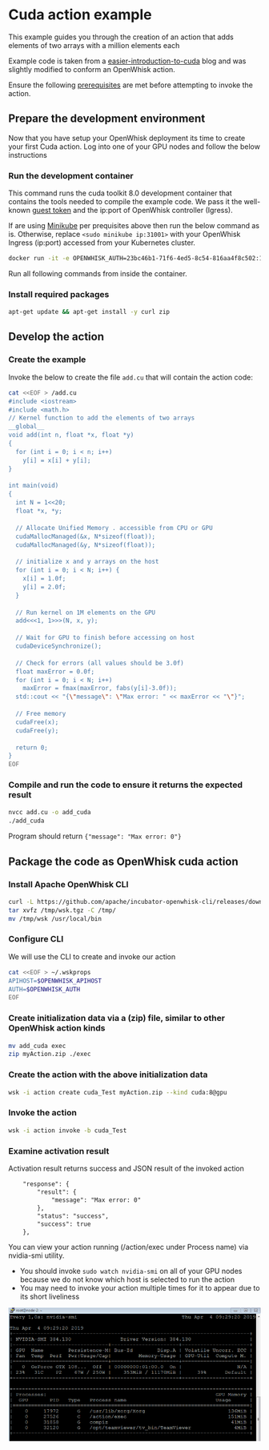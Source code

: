 # Cuda action example

This example guides you through the creation of an action that adds elements of two arrays with a million elements each

Example code is taken from a [easier-introduction-to-cuda](https://devblogs.nvidia.com/even-easier-introduction-cuda/) blog and
was slightly modified to conform an OpenWhisk action.

Ensure the following [prerequisites](https://github.com/5g-media/incubator-openwhisk-deploy-kube/blob/gpu/docs/k8s-gpu-prerequisites.md) are met before attempting to invoke the action.

## Prepare the development environment

Now that you have setup your OpenWhisk deployment its time to create your first Cuda action. Log into one of your GPU nodes and follow the below instructions

### Run the development container

This command runs the cuda toolkit 8.0 development container that contains the tools needed to compile the example code. We pass it the well-known [guest token](https://github.com/5g-media/incubator-openwhisk/blob/master/ansible/files/auth.guest) and
the ip:port of OpenWhisk controller (Igress).

If are using [Minikube](https://github.com/5g-media/incubator-openwhisk-deploy-kube/blob/gpu/docs/k8s-gpu-prerequisites.md#minikube) per prequisites above then run the below
command as is. Otherwise, replace `<sudo minikube ip:31001>` with your OpenWhisk Ingress (ip:port) accessed from your Kubernetes cluster.

```bash
docker run -it -e OPENWHISK_AUTH=23bc46b1-71f6-4ed5-8c54-816aa4f8c502:123zO3xZCLrMN6v2BKK1dXYFpXlPkccOFqm12CdAsMgRU4VrNZ9lyGVCGuMDGIwP -e OPENWHISK_APIHOST=`sudo minikube ip`:31001 --rm nvidia/cuda:8.0-devel-ubuntu16.04 /bin/bash
```

Run all following commands from inside the container.

### Install required packages

```bash
apt-get update && apt-get install -y curl zip
```

## Develop the action

### Create the example

Invoke the below to create the file `add.cu` that will contain the action code:

```bash
cat <<EOF > /add.cu
#include <iostream>
#include <math.h>
// Kernel function to add the elements of two arrays
__global__
void add(int n, float *x, float *y)
{
  for (int i = 0; i < n; i++)
    y[i] = x[i] + y[i];
}

int main(void)
{
  int N = 1<<20;
  float *x, *y;

  // Allocate Unified Memory . accessible from CPU or GPU
  cudaMallocManaged(&x, N*sizeof(float));
  cudaMallocManaged(&y, N*sizeof(float));

  // initialize x and y arrays on the host
  for (int i = 0; i < N; i++) {
    x[i] = 1.0f;
    y[i] = 2.0f;
  }

  // Run kernel on 1M elements on the GPU
  add<<<1, 1>>>(N, x, y);

  // Wait for GPU to finish before accessing on host
  cudaDeviceSynchronize();

  // Check for errors (all values should be 3.0f)
  float maxError = 0.0f;
  for (int i = 0; i < N; i++)
    maxError = fmax(maxError, fabs(y[i]-3.0f));
  std::cout << "{\"message\": \"Max error: " << maxError << "\"}";

  // Free memory
  cudaFree(x);
  cudaFree(y);
  
  return 0;
}
EOF
```

### Compile and run the code to ensure it returns the expected result

```bash
nvcc add.cu -o add_cuda
./add_cuda
```

Program should return `{"message": "Max error: 0"}`

## Package the code as OpenWhisk cuda action

### Install Apache OpenWhisk CLI

```bash
curl -L https://github.com/apache/incubator-openwhisk-cli/releases/download/latest/OpenWhisk_CLI-latest-linux-amd64.tgz -o /tmp/wsk.tgz
tar xvfz /tmp/wsk.tgz -C /tmp/
mv /tmp/wsk /usr/local/bin
```

### Configure CLI

We will use the CLI to create and invoke our action

```bash
cat <<EOF > ~/.wskprops
APIHOST=$OPENWHISK_APIHOST
AUTH=$OPENWHISK_AUTH
EOF
```

### Create initialization data via a (zip) file, similar to other OpenWhisk action kinds 

```bash
mv add_cuda exec
zip myAction.zip ./exec
```

### Create the action with the above initialization data

```bash
wsk -i action create cuda_Test myAction.zip --kind cuda:8@gpu
```

### Invoke the action

```bash
wsk -i action invoke -b cuda_Test
```

### Examine activation result

Activation result returns success and JSON result of the invoked action

```
    "response": {
        "result": {
            "message": "Max error: 0"
        },
        "status": "success",
        "success": true
    },
```

You can view your action running (/action/exec under Process name) via nvidia-smi utility.

* You should invoke `sudo watch nvidia-smi` on all of your GPU nodes because we do not know which host is selected to run the action
* You may need to invoke your action multiple times for it to appear due to its short liveliness

![alt text](nvidia-smi.bmp)

